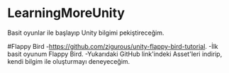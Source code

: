 # LearningMoreUnity
Basit oyunlar ile başlayıp Unity bilgimi pekiştireceğim.

#Flappy Bird
-https://github.com/zigurous/unity-flappy-bird-tutorial.
-İlk basit oyunum Flappy Bird.
-Yukarıdaki GitHub link'indeki Asset'leri indirip, kendi bilgim ile oluşturmayı deneyeceğim.
